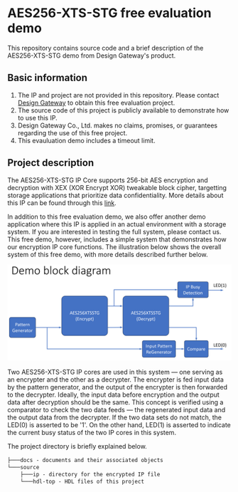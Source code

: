 # AES256-XTS-STG free evaluation demo

This repository contains source code and a brief description of the AES256-XTS-STG demo from Design Gateway's product.

## Basic information

1. The IP and project are not provided in this repository. Please contact [Design Gateway](https://dgway.com/contact.html) to obtain this free evaluation project.
2. The source code of this project is publicly available to demonstrate how to use this IP.
3. Design Gateway Co., Ltd. makes no claims, promises, or guarantees regarding the use of this free project. 
4. This evauluation demo includes a timeout limit.

## Project description
The AES256-XTS-STG IP Core supports 256-bit AES encryption and decryption with XEX (XOR Encrypt XOR) tweakable block cipher, targetting storage applications that prioritize data confidentiality. More details about this IP can be found through this [link](https://dgway.com/ASIP_E.html#AESXTS).

In addition to this free evaluation demo, we also offer another demo application where this IP is applied in an actual environment with a storage system. If you are interested in testing the full system, please contact us. This free demo, however, includes a simple system that demonstrates how our encryption IP core functions. The illustration below shows the overall system of this free demo, with more details described further below.

![block-diagram](./docs/AES256XTSSTGDemo.PNG)

Two AES256-XTS-STG IP cores are used in this system — one serving as an encrypter and the other as a decrypter. The encrypter is fed input data by the pattern generator, and the output of the encrypter is then forwarded to the decrypter. Ideally, the input data before encryption and the output data after decryption should be the same. This concept is verified using a comparator to check the two data feeds — the regenerated input data and the output data from the decrypter. If the two data sets do not match, the LED(0) is asserted to be '1'. On the other hand, LED(1) is asserted to indicate the current busy status of the two IP cores in this system.

The project directory is briefly explained below.
```
├───docs - documents and their associated objects 
└───source 
    ├───ip - directory for the encrypted IP file
    └───hdl-top - HDL files of this project
```

